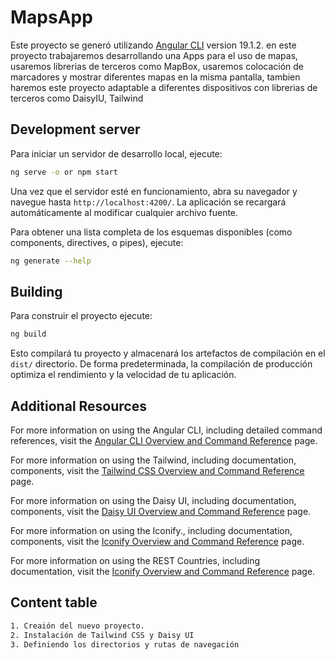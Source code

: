# MapsApp

Este proyecto se generó utilizando [Angular CLI](https://github.com/angular/angular-cli) version 19.1.2.
en este proyecto trabajaremos desarrollando una Apps para el uso de mapas, usaremos librerias de terceros como MapBox, usaremos colocación de marcadores y mostrar diferentes mapas en la misma pantalla, tambien haremos este proyecto adaptable a diferentes dispositivos con librerias de terceros como DaisyIU, Tailwind

## Development server

Para iniciar un servidor de desarrollo local, ejecute:

```bash
ng serve -o or npm start
```

Una vez que el servidor esté en funcionamiento, abra su navegador y navegue hasta `http://localhost:4200/`. La aplicación se recargará automáticamente al modificar cualquier archivo fuente.

Para obtener una lista completa de los esquemas disponibles (como components, directives, o pipes), ejecute:

```bash
ng generate --help
```

## Building

Para construir el proyecto ejecute:

```bash
ng build
```

Esto compilará tu proyecto y almacenará los artefactos de compilación en el `dist/` directorio. De forma predeterminada, la compilación de producción optimiza el rendimiento y la velocidad de tu aplicación.

## Additional Resources

For more information on using the Angular CLI, including detailed command references, visit the [Angular CLI Overview and Command Reference](https://angular.dev/tools/cli) page.

For more information on using the Tailwind, including documentation, components, visit the [Tailwind CSS Overview and Command Reference](https://tailwindcss.com) page.

For more information on using the Daisy UI, including documentation, components, visit the [Daisy UI Overview and Command Reference](https://daisyui.com) page.

For more information on using the Iconify., including documentation, components, visit the [Iconify Overview and Command Reference](https://iconify.design/) page.

For more information on using the REST Countries, including documentation, visit the [Iconify Overview and Command Reference](https://restcountries.com/) page.

## Content table

```bash
1. Creaión del nuevo proyecto.
2. Instalación de Tailwind CSS y Daisy UI
3. Definiendo los directorios y rutas de navegación
```
